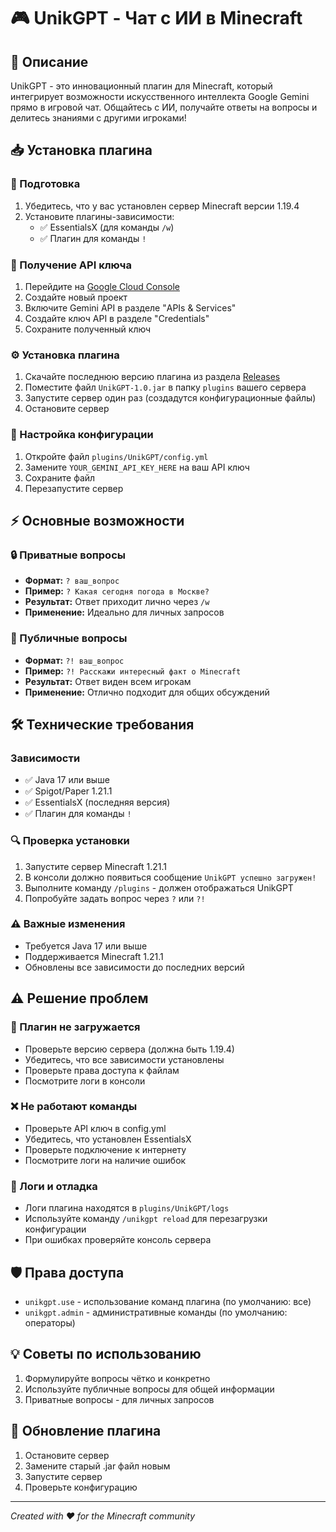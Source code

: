 # 🎮 UnikGPT - Чат с ИИ в Minecraft

## 📝 Описание
UnikGPT - это инновационный плагин для Minecraft, который интегрирует возможности искусственного интеллекта Google Gemini прямо в игровой чат. Общайтесь с ИИ, получайте ответы на вопросы и делитесь знаниями с другими игроками!

## 📥 Установка плагина

### 🔧 Подготовка
1. Убедитесь, что у вас установлен сервер Minecraft версии 1.19.4
2. Установите плагины-зависимости:
   - ✅ EssentialsX (для команды `/w`)
   - ✅ Плагин для команды `!`

### 🔑 Получение API ключа
1. Перейдите на [Google Cloud Console](https://console.cloud.google.com/)
2. Создайте новый проект
3. Включите Gemini API в разделе "APIs & Services"
4. Создайте ключ API в разделе "Credentials"
5. Сохраните полученный ключ

### ⚙️ Установка плагина
1. Скачайте последнюю версию плагина из раздела [Releases](https://github.com/your-repo/UnikGPT/releases)
2. Поместите файл `UnikGPT-1.0.jar` в папку `plugins` вашего сервера
3. Запустите сервер один раз (создадутся конфигурационные файлы)
4. Остановите сервер

### 📝 Настройка конфигурации
1. Откройте файл `plugins/UnikGPT/config.yml`
2. Замените `YOUR_GEMINI_API_KEY_HERE` на ваш API ключ
3. Сохраните файл
4. Перезапустите сервер

## ⚡ Основные возможности

### 🔒 Приватные вопросы
- **Формат:** `? ваш_вопрос`
- **Пример:** `? Какая сегодня погода в Москве?`
- **Результат:** Ответ приходит лично через `/w`
- **Применение:** Идеально для личных запросов

### 📢 Публичные вопросы
- **Формат:** `?! ваш_вопрос`
- **Пример:** `?! Расскажи интересный факт о Minecraft`
- **Результат:** Ответ виден всем игрокам
- **Применение:** Отлично подходит для общих обсуждений

## 🛠 Технические требования

### Зависимости
- ✅ Java 17 или выше
- ✅ Spigot/Paper 1.21.1
- ✅ EssentialsX (последняя версия)
- ✅ Плагин для команды `!`

### 🔍 Проверка установки
1. Запустите сервер Minecraft 1.21.1
2. В консоли должно появиться сообщение `UnikGPT успешно загружен!`
3. Выполните команду `/plugins` - должен отображаться UnikGPT
4. Попробуйте задать вопрос через `?` или `?!`

### ⚠️ Важные изменения
- Требуется Java 17 или выше
- Поддерживается Minecraft 1.21.1
- Обновлены все зависимости до последних версий

## ⚠️ Решение проблем

### 🚫 Плагин не загружается
- Проверьте версию сервера (должна быть 1.19.4)
- Убедитесь, что все зависимости установлены
- Проверьте права доступа к файлам
- Посмотрите логи в консоли

### ❌ Не работают команды
- Проверьте API ключ в config.yml
- Убедитесь, что установлен EssentialsX
- Проверьте подключение к интернету
- Посмотрите логи на наличие ошибок

### 📝 Логи и отладка
- Логи плагина находятся в `plugins/UnikGPT/logs`
- Используйте команду `/unikgpt reload` для перезагрузки конфигурации
- При ошибках проверяйте консоль сервера

## 🛡️ Права доступа
- `unikgpt.use` - использование команд плагина (по умолчанию: все)
- `unikgpt.admin` - административные команды (по умолчанию: операторы)

## 💡 Советы по использованию
1. Формулируйте вопросы чётко и конкретно
2. Используйте публичные вопросы для общей информации
3. Приватные вопросы - для личных запросов

## 🔄 Обновление плагина
1. Остановите сервер
2. Замените старый .jar файл новым
3. Запустите сервер
4. Проверьте конфигурацию

---
*Created with ❤️ for the Minecraft community*